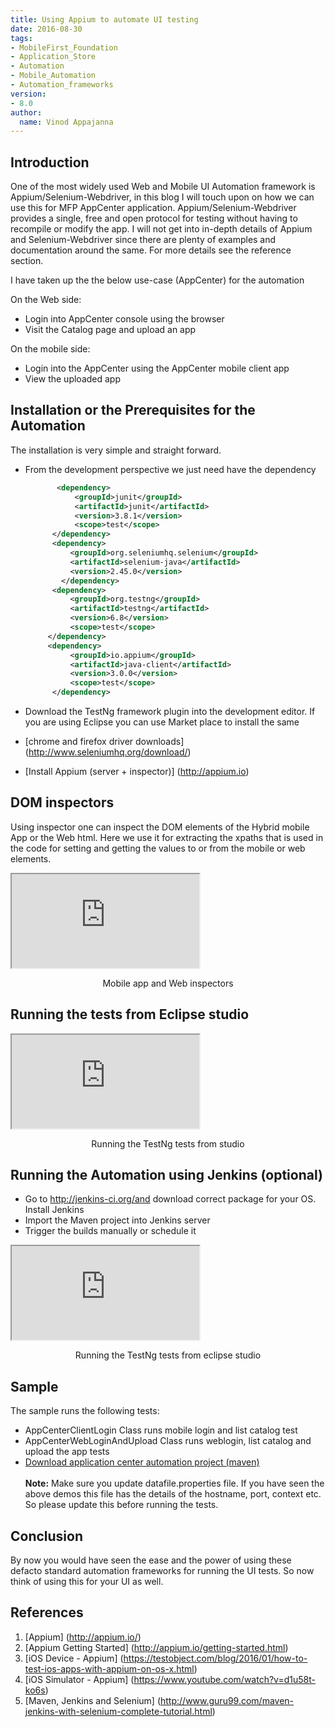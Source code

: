 ```yaml
---
title: Using Appium to automate UI testing
date: 2016-08-30
tags:
- MobileFirst_Foundation
- Application_Store
- Automation
- Mobile_Automation
- Automation_frameworks
version:
- 8.0
author:
  name: Vinod Appajanna
---
```

## Introduction
One of the most widely used Web and Mobile UI Automation framework is Appium/Selenium-Webdriver, in this blog I will touch upon on how we can use this for MFP AppCenter application. Appium/Selenium-Webdriver  provides a single, free and open protocol for testing without having to recompile or modify the app. I will not get into in-depth details of Appium and Selenium-Webdriver since there are plenty of examples and documentation around the same. For more details see the reference section.

I have taken up the the below use-case (AppCenter) for the automation

On the Web side:

* Login into AppCenter console using the browser
* Visit the Catalog page and upload an app

On the mobile side:

* Login into the AppCenter using the AppCenter mobile client app
* View the uploaded app

## Installation or the Prerequisites for the Automation
The installation is very simple and straight forward.

* From the development perspective we just need have the dependency

  ```xml
	     <dependency>
             <groupId>junit</groupId>							
             <artifactId>junit</artifactId>							
             <version>3.8.1</version>							
             <scope>test</scope>								
        </dependency>				
        <dependency>				
            <groupId>org.seleniumhq.selenium</groupId>			
            <artifactId>selenium-java</artifactId>		
            <version>2.45.0</version>
	      </dependency>		
        <dependency>				
            <groupId>org.testng</groupId>
            <artifactId>testng</artifactId>
            <version>6.8</version>								
            <scope>test</scope>
       </dependency>
       <dependency>
            <groupId>io.appium</groupId>
            <artifactId>java-client</artifactId>
            <version>3.0.0</version>
            <scope>test</scope>
        </dependency>
  ```

* Download the TestNg framework plugin into the development editor. If you are using Eclipse you can use Market place to install the same
* [chrome and firefox driver downloads] (http://www.seleniumhq.org/download/)
* [Install Appium (server + inspector)] (http://appium.io)

## DOM inspectors
Using inspector one can inspect the DOM elements of the Hybrid mobile App or the Web html. Here we use it for extracting the xpaths that is used in the code for setting and getting the values to or from the mobile or web elements.

<div class="sizer">
  <div class="embed-responsive embed-responsive-16by9">
    <iframe src="https://www.youtube.com/embed/UcLxXexv3bI"></iframe>
  </div>
</div>
<p style="text-align: center;">Mobile app and Web inspectors</p>

## Running the tests from Eclipse studio
<div class="sizer">
  <div class="embed-responsive embed-responsive-16by9">
    <iframe src="https://www.youtube.com/embed/i_aFPaO2pq8"></iframe>
  </div>
</div>
<p style="text-align: center;">Running the TestNg tests from studio</p>

## Running the Automation using Jenkins (optional)
* Go to http://jenkins-ci.org/and download correct package for your OS. Install Jenkins
* Import the Maven project into Jenkins server
* Trigger the builds manually or schedule it

<div class="sizer">
    <div class="embed-responsive embed-responsive-16by9">
      <iframe src="https://www.youtube.com/embed/5sWLIvAcI5Y"></iframe>
    </div>
</div>
<p style="text-align: center;">Running the TestNg tests from eclipse studio</p>


## Sample
The sample runs the following tests:

* AppCenterClientLogin Class runs mobile login and list catalog test
* AppCenterWebLoginAndUpload Class runs weblogin, list catalog and upload the app tests
* [Download application center automation project (maven)](https://github.com/vinapp/UIAutomationAppCenter)
</br></br>
**Note:** Make sure you update datafile.properties file. If you have seen the above demos this file has the details of the hostname, port, context etc. So please update this before running the tests.

## Conclusion
By now you would have seen the ease and the power of using these defacto standard automation frameworks for running the UI tests. So now think of using this for your UI as well.

## References
1. [Appium] (http://appium.io/)
2. [Appium Getting Started] (http://appium.io/getting-started.html)
3. [iOS Device - Appium] (https://testobject.com/blog/2016/01/how-to-test-ios-apps-with-appium-on-os-x.html)
4. [iOS Simulator - Appium] (https://www.youtube.com/watch?v=d1u58t-ko6s)
5. [Maven, Jenkins and Selenium] (http://www.guru99.com/maven-jenkins-with-selenium-complete-tutorial.html)
